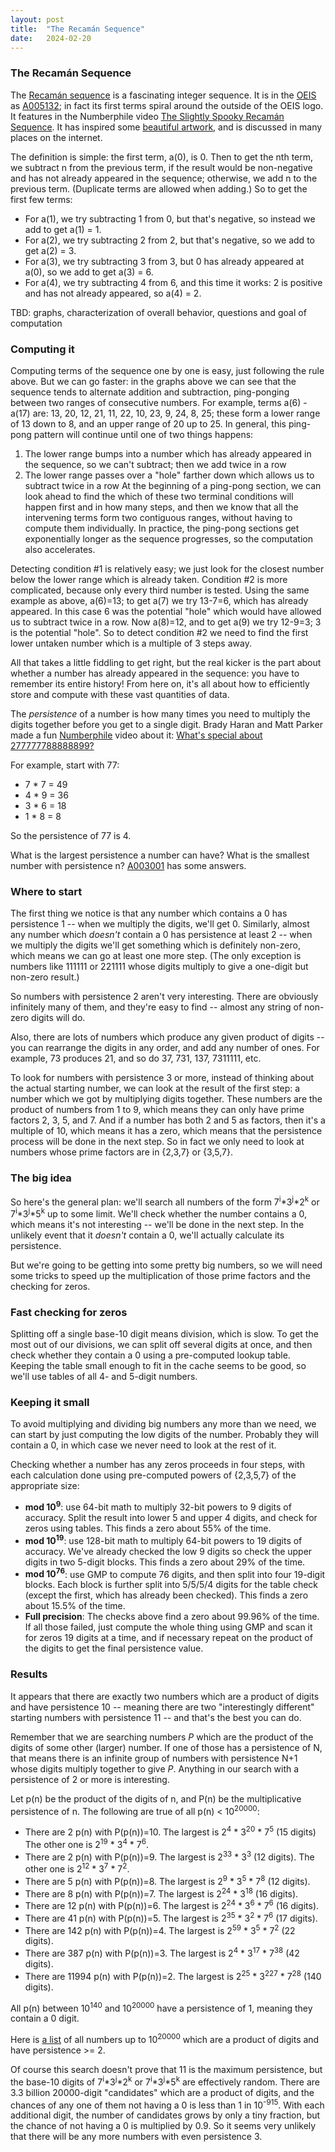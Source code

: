 ```yaml
---
layout: post
title:  "The Recamán Sequence"
date:   2024-02-20
---
```



### The Recamán Sequence
The [Recamán sequence](https://en.wikipedia.org/wiki/Recam%C3%A1n%27s_sequence) is a fascinating integer sequence. It is in the [OEIS](https://oeis.org/) as [A005132](https://oeis.org/A005132); in fact its first terms spiral around the outside of the OEIS logo. It features in the Numberphile video [The Slightly Spooky Recamán Sequence](https://www.youtube.com/watch?v=FGC5TdIiT9U). It has inspired some [beautiful artwork](https://oeis.org/A005132/a005132_1.png), and is discussed in many places on the internet.

The definition is simple: the first term, a(0), is 0. Then to get the nth term, we subtract n from the previous term, if the result would be non-negative and has not already appeared in the sequence; otherwise, we add n to the previous term. (Duplicate terms are allowed when adding.) So to get the first few terms:
- For a(1), we try subtracting 1 from 0, but that's negative, so instead we add to get a(1) = 1.
- For a(2), we try subtracting 2 from 2, but that's negative, so we add to get a(2) = 3.
- For a(3), we try subtracting 3 from 3, but 0 has already appeared at a(0), so we add to get a(3) = 6.
- For a(4), we try subtracting 4 from 6, and this time it works: 2 is positive and has not already appeared, so a(4) = 2.

TBD: graphs, characterization of overall behavior, questions and goal of computation

### Computing it

Computing terms of the sequence one by one is easy, just following the rule above. But we can go faster: in the graphs above we can see that the sequence tends to alternate addition and subtraction, ping-ponging between two ranges of consecutive numbers. For example, terms a(6) - a(17) are: 13, 20, 12, 21, 11, 22, 10, 23, 9, 24, 8, 25; these form a lower range of 13 down to 8, and an upper range of 20 up to 25. In general, this ping-pong pattern will continue until one of two things happens:
1) The lower range bumps into a number which has already appeared in the sequence, so we can't subtract; then we add twice in a row
2) The lower range passes over a "hole" farther down which allows us to subtract twice in a row
At the beginning of a ping-pong section, we can look ahead to find the which of these two terminal conditions will happen first and in how many steps, and then we know that all the intervening terms form two contiguous ranges, without having to compute them individually. In practice, the ping-pong sections get exponentially longer as the sequence progresses, so the computation also accelerates.

Detecting condition #1 is relatively easy; we just look for the closest number below the lower range which is already taken. Condition #2 is more complicated, because only every third number is tested. Using the same example as above, a(6)=13; to get a(7) we try 13-7=6, which has already appeared. In this case 6 was the potential "hole" which would have allowed us to subtract twice in a row. Now a(8)=12, and to get a(9) we try 12-9=3; 3 is the potential "hole". So to detect condition #2 we need to find the first lower untaken number which is a multiple of 3 steps away.

All that takes a little fiddling to get right, but the real kicker is the part about whether a number has already appeared in the sequence: you have to remember its entire history! From here on, it's all about how to efficiently store and compute with these vast quantities of data.



The _persistence_ of a number is how many times you need to multiply
the digits together before you get to a single digit. Brady Haran and
Matt Parker made a fun [Numberphile](https://www.numberphile.com)
video about it: [What's special about
277777788888899?](https://www.youtube.com/watch?v=Wim9WJeDTHQ)

For example, start with 77:
- 7 * 7 = 49
- 4 * 9 = 36
- 3 * 6 = 18
- 1 * 8 = 8

So the persistence of 77 is 4.

What is the largest persistence a number can have? What is the
smallest number with persistence n? [A003001](http://oeis.org/A003001)
has some answers.

### Where to start

The first thing we notice is that any number which contains a 0 has
persistence 1 -- when we multiply the digits, we'll get 0. Similarly,
almost any number which _doesn't_ contain a 0 has persistence at least
2 -- when we multiply the digits we'll get something which is
definitely non-zero, which means we can go at least one more
step. (The only exception is numbers like 111111 or 221111 whose
digits multiply to give a one-digit but non-zero result.)

So numbers with persistence 2 aren't very interesting. There are
obviously infinitely many of them, and they're easy to find -- almost
any string of non-zero digits will do.

Also, there are lots of numbers which produce any given product of
digits -- you can rearrange the digits in any order, and add any
number of ones. For example, 73 produces 21, and so do 37, 731, 137,
7311111, etc.

To look for numbers with persistence 3 or more, instead of thinking
about the actual starting number, we can look at the result of the
first step: a number which we got by multiplying digits
together. These numbers are the product of numbers from 1 to 9, which
means they can only have prime factors 2, 3, 5, and 7. And if a number
has both 2 and 5 as factors, then it's a multiple of 10, which means
it has a zero, which means that the persistence process will be done
in the next step. So in fact we only need to look at numbers whose 
prime factors are in {2,3,7} or {3,5,7}.

### The big idea

So here's the general plan: we'll search all numbers of the form
7<sup>i</sup>\*3<sup>j</sup>\*2<sup>k</sup> or
7<sup>i</sup>\*3<sup>j</sup>\*5<sup>k</sup> up to some limit. We'll
check whether the number contains a 0, which means it's not
interesting -- we'll be done in the next step. In the unlikely event
that it _doesn't_ contain a 0, we'll actually calculate its
persistence.

But we're going to be getting into some pretty big numbers, so we will
need some tricks to speed up the multiplication of those prime factors
and the checking for zeros.

### Fast checking for zeros

Splitting off a single base-10 digit means division, which is slow. To
get the most out of our divisions, we can split off several digits at
once, and then check whether they contain a 0 using a pre-computed
lookup table. Keeping the table small enough to fit in the cache seems
to be good, so we'll use tables of all 4- and 5-digit numbers.

### Keeping it small

To avoid multiplying and dividing big numbers any more than we need,
we can start by just computing the low digits of the number. Probably
they will contain a 0, in which case we never need to look at the rest
of it.

Checking whether a number has any zeros proceeds in four steps, with
each calculation done using pre-computed powers of {2,3,5,7} of the
appropriate size:
- **mod 10<sup>9</sup>**: use 64-bit math to multiply 32-bit powers to
9 digits of accuracy. Split the result into lower 5 and upper 4
digits, and check for zeros using tables. This finds a zero about 55%
of the time.
- **mod 10<sup>19</sup>**: use 128-bit math to multiply 64-bit powers
to 19 digits of accuracy. We've already checked the low 9 digits so
check the upper digits in two 5-digit blocks. This finds a zero about
29% of the time.
- **mod 10<sup>76</sup>**: use GMP to compute 76 digits, and then
split into four 19-digit blocks. Each block is further split into
5/5/5/4 digits for the table check (except the first, which has
already been checked). This finds a zero about 15.5% of the time.
- **Full precision**: The checks above find a zero about 99.96% of the
time. If all those failed, just compute the whole thing using GMP and
scan it for zeros 19 digits at a time, and if necessary repeat on the
product of the digits to get the final persistence value.

### Results

It appears that there are exactly two numbers which are a product of
digits and have persistence 10 -- meaning there are two "interestingly
different" starting numbers with persistence 11 -- and that's the best
you can do.

Remember that we are searching numbers _P_ which are the product of
the digits of some other (larger) number. If one of those has a
persistence of N, that means there is an infinite group of numbers
with persistence N+1 whose digits multiply together to give
_P_. Anything in our search with a persistence of 2 or more is
interesting.

Let p(n) be the product of the digits of n, and P(n) be the
multiplicative persistence of n. The following are true of all p(n) <
10<sup>20000</sup>:

- There are 2 p(n) with P(p(n))=10. The largest is 2<sup>4</sup> *
3<sup>20</sup> * 7<sup>5</sup> (15 digits) The other one is
2<sup>19</sup> * 3<sup>4</sup> * 7<sup>6</sup>.
- There are 2 p(n) with P(p(n))=9. The largest is 2<sup>33</sup> *
3<sup>3</sup> (12 digits). The other one is 2<sup>12</sup> *
3<sup>7</sup> * 7<sup>2</sup>.
- There are 5 p(n) with P(p(n))=8. The largest is 2<sup>9</sup> *
3<sup>5</sup> * 7<sup>8</sup> (12 digits).
- There are 8 p(n) with P(p(n))=7. The largest is 2<sup>24</sup> *
3<sup>18</sup> (16 digits).
- There are 12 p(n) with P(p(n))=6. The largest is 2<sup>24</sup> *
3<sup>6</sup> * 7<sup>6</sup> (16 digits).
- There are 41 p(n) with P(p(n))=5. The largest is 2<sup>35</sup> *
3<sup>2</sup> * 7<sup>6</sup> (17 digits).
- There are 142 p(n) with P(p(n))=4. The largest is 2<sup>59</sup> *
3<sup>5</sup> * 7<sup>2</sup> (22 digits).
- There are 387 p(n) with P(p(n))=3. The largest is 2<sup>4</sup> *
3<sup>17</sup> * 7<sup>38</sup> (42 digits).
- There are 11994 p(n) with P(p(n))=2. The largest is 2<sup>25</sup> *
3<sup>227</sup> * 7<sup>28</sup> (140 digits).

All p(n) between 10<sup>140</sup> and 10<sup>20000</sup> have a
persistence of 1, meaning they contain a 0 digit.

Here is [a list](all-persistence.txt) of all numbers up to
10<sup>20000</sup> which are a product of digits and have persistence >= 2.

Of course this search doesn't prove
that 11 is the maximum persistence, but the base-10 digits of
7<sup>i</sup>\*3<sup>j</sup>\*2<sup>k</sup> or
7<sup>i</sup>\*3<sup>j</sup>\*5<sup>k</sup> are effectively
random. There are 3.3 billion 20000-digit "candidates" which are a
product of digits, and the chances of any one of them not having a 0
is less than 1 in 10<sup>-915</sup>. With each additional digit, the
number of candidates grows by only a tiny fraction, but the chance of
not having a 0 is multiplied by 0.9. So it seems very unlikely that
there will be any more numbers with even persistence 3.
